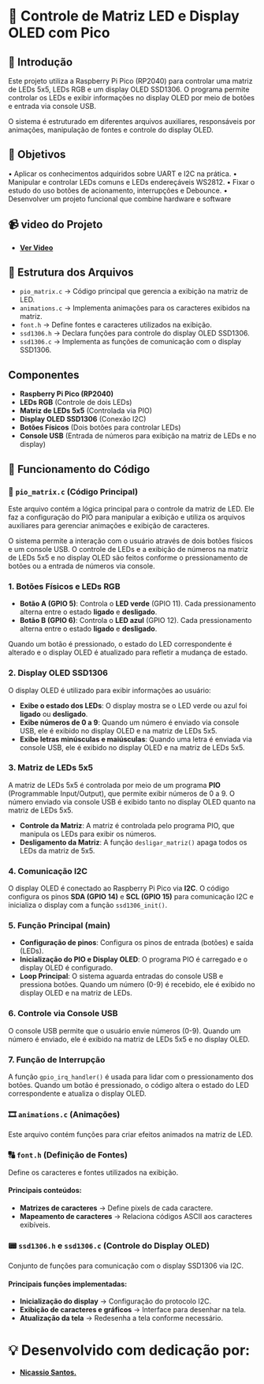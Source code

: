 # 📖 Controle de Matriz LED e Display OLED com Pico

## 📌 Introdução
Este projeto utiliza a Raspberry Pi Pico (RP2040) para controlar uma matriz de LEDs 5x5, LEDs RGB e um display OLED SSD1306. O programa permite controlar os LEDs e exibir informações no display OLED por meio de botões e entrada via console USB.

O sistema é estruturado em diferentes arquivos auxiliares, responsáveis por animações, manipulação de fontes e controle do display OLED.

## 🎯 Objetivos

• Aplicar os conhecimentos adquiridos sobre UART e I2C na prática.
• Manipular e controlar LEDs comuns e LEDs endereçáveis WS2812.
• Fixar o estudo do uso botões de acionamento, interrupções e Debounce.
• Desenvolver um projeto funcional que combine hardware e software

## 📹 video do Projeto
- **[Ver Video](https://drive.google.com/file/d/1-UUp2QFG4MBCVXd2P7ZYwXoJd2ywZ1m8/view?usp=sharing)**
  
## 📂 Estrutura dos Arquivos

- `pio_matrix.c` → Código principal que gerencia a exibição na matriz de LED.
- `animations.c` → Implementa animações para os caracteres exibidos na matriz.
- `font.h` → Define fontes e caracteres utilizados na exibição.
- `ssd1306.h` → Declara funções para controle do display OLED SSD1306.
- `ssd1306.c` → Implementa as funções de comunicação com o display SSD1306.

## Componentes

- **Raspberry Pi Pico (RP2040)**
- **LEDs RGB** (Controle de dois LEDs)
- **Matriz de LEDs 5x5** (Controlada via PIO)
- **Display OLED SSD1306** (Conexão I2C)
- **Botões Físicos** (Dois botões para controlar LEDs)
- **Console USB** (Entrada de números para exibição na matriz de LEDs e no display)

## 🔧 Funcionamento do Código

### 🔹 `pio_matrix.c` (Código Principal)
Este arquivo contém a lógica principal para o controle da matriz de LED. Ele faz a configuração do PIO para manipular a exibição e utiliza os arquivos auxiliares para gerenciar animações e exibição de caracteres.

O sistema permite a interação com o usuário através de dois botões físicos e um console USB. O controle de LEDs e a exibição de números na matriz de LEDs 5x5 e no display OLED são feitos conforme o pressionamento de botões ou a entrada de números via console.

### 1. **Botões Físicos e LEDs RGB**

- **Botão A (GPIO 5)**: Controla o **LED verde** (GPIO 11). Cada pressionamento alterna entre o estado **ligado** e **desligado**.
- **Botão B (GPIO 6)**: Controla o **LED azul** (GPIO 12). Cada pressionamento alterna entre o estado **ligado** e **desligado**.

Quando um botão é pressionado, o estado do LED correspondente é alterado e o display OLED é atualizado para refletir a mudança de estado.

### 2. **Display OLED SSD1306**

O display OLED é utilizado para exibir informações ao usuário:

- **Exibe o estado dos LEDs**: O display mostra se o LED verde ou azul foi **ligado** ou **desligado**.
- **Exibe números de 0 a 9**: Quando um número é enviado via console USB, ele é exibido no display OLED e na matriz de LEDs 5x5.
- **Exibe letras minúsculas e maiúsculas**: Quando uma letra é enviada via console USB, ele é exibido no display OLED e na matriz de LEDs 5x5.

### 3. **Matriz de LEDs 5x5**

A matriz de LEDs 5x5 é controlada por meio de um programa **PIO** (Programmable Input/Output), que permite exibir números de 0 a 9. O número enviado via console USB é exibido tanto no display OLED quanto na matriz de LEDs 5x5.

- **Controle da Matriz**: A matriz é controlada pelo programa PIO, que manipula os LEDs para exibir os números.
- **Desligamento da Matriz**: A função `desligar_matriz()` apaga todos os LEDs da matriz de 5x5.

### 4. **Comunicação I2C**

O display OLED é conectado ao Raspberry Pi Pico via **I2C**. O código configura os pinos **SDA (GPIO 14)** e **SCL (GPIO 15)** para comunicação I2C e inicializa o display com a função `ssd1306_init()`.

### 5. **Função Principal (main)**

- **Configuração de pinos**: Configura os pinos de entrada (botões) e saída (LEDs).
- **Inicialização do PIO e Display OLED**: O programa PIO é carregado e o display OLED é configurado.
- **Loop Principal**: O sistema aguarda entradas do console USB e pressiona botões. Quando um número (0-9) é recebido, ele é exibido no display OLED e na matriz de LEDs.

### 6. **Controle via Console USB**

O console USB permite que o usuário envie números (0-9). Quando um número é enviado, ele é exibido na matriz de LEDs 5x5 e no display OLED.

### 7. **Função de Interrupção**

A função `gpio_irq_handler()` é usada para lidar com o pressionamento dos botões. Quando um botão é pressionado, o código altera o estado do LED correspondente e atualiza o display OLED.

### 🎞 `animations.c` (Animações)
Este arquivo contém funções para criar efeitos animados na matriz de LED.

### 🔠 `font.h` (Definição de Fontes)
Define os caracteres e fontes utilizados na exibição.

#### Principais conteúdos:
- **Matrizes de caracteres** → Define pixels de cada caractere.
- **Mapeamento de caracteres** → Relaciona códigos ASCII aos caracteres exibíveis.

### 📟 `ssd1306.h` e `ssd1306.c` (Controle do Display OLED)
Conjunto de funções para comunicação com o display SSD1306 via I2C.

#### Principais funções implementadas:
- **Inicialização do display** → Configuração do protocolo I2C.
- **Exibição de caracteres e gráficos** → Interface para desenhar na tela.
- **Atualização da tela** → Redesenha a tela conforme necessário.

# 💡 Desenvolvido com dedicação por:
- **[Nicassio Santos.](https://github.com/nicassiosantos)**


